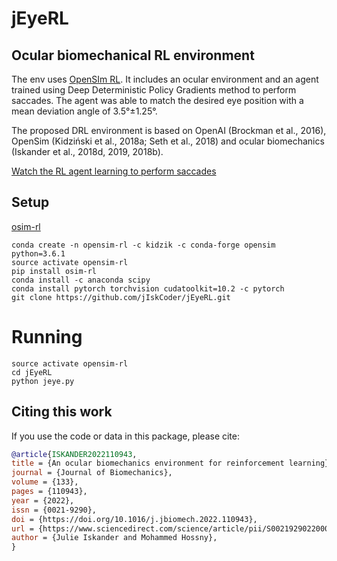 # jEyeRL
## Ocular biomechanical RL environment

The env uses [OpenSIm RL](https://osim-rl.kidzinski.com/). It includes an ocular environment and an agent trained using Deep Deterministic Policy Gradients method to perform saccades. The agent was able to match the desired eye position with a mean deviation angle of 3.5°±1.25°. 

The proposed DRL environment is based on OpenAI (Brockman et al., 2016), OpenSim (Kidziński et al., 2018a; Seth et al., 2018) and
ocular biomechanics (Iskander et al., 2018d, 2019, 2018b). 

[Watch the RL agent learning to perform saccades](https://ars.els-cdn.com/content/image/1-s2.0-S0021929022000021-mmc1.mp4)


## Setup 

[osim-rl](https://github.com/stanfordnmbl/osim-rl#getting-started)

```
conda create -n opensim-rl -c kidzik -c conda-forge opensim python=3.6.1
source activate opensim-rl
pip install osim-rl
conda install -c anaconda scipy
conda install pytorch torchvision cudatoolkit=10.2 -c pytorch
git clone https://github.com/jIskCoder/jEyeRL.git

```
# Running

```
source activate opensim-rl
cd jEyeRL
python jeye.py
```


## Citing this work

If you use the code or data in this package, please cite:

```bibtex
@article{ISKANDER2022110943,
title = {An ocular biomechanics environment for reinforcement learning},
journal = {Journal of Biomechanics},
volume = {133},
pages = {110943},
year = {2022},
issn = {0021-9290},
doi = {https://doi.org/10.1016/j.jbiomech.2022.110943},
url = {https://www.sciencedirect.com/science/article/pii/S0021929022000021},
author = {Julie Iskander and Mohammed Hossny},
}
```
